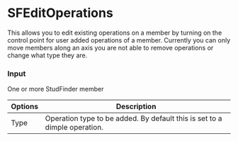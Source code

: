 # SFEditOperations

This allows you to edit existing operations on a member by turning on the control point for user added operations of a member.  Currently you can only move members along an axis you are not able to remove operations or change what type they are.

### Input
One or more StudFinder member

Options | Description
---------| ---------
Type | Operation type to be added. By default this is set to a dimple operation.